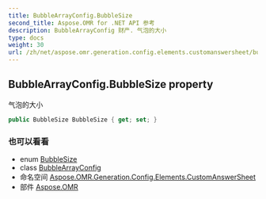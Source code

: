```yaml
---
title: BubbleArrayConfig.BubbleSize
second_title: Aspose.OMR for .NET API 参考
description: BubbleArrayConfig 财产. 气泡的大小
type: docs
weight: 30
url: /zh/net/aspose.omr.generation.config.elements.customanswersheet/bubblearrayconfig/bubblesize/
---
```

## BubbleArrayConfig.BubbleSize property

气泡的大小

```csharp
public BubbleSize BubbleSize { get; set; }
```

### 也可以看看

* enum [BubbleSize](../../../aspose.omr.generation/bubblesize/)
* class [BubbleArrayConfig](../)
* 命名空间 [Aspose.OMR.Generation.Config.Elements.CustomAnswerSheet](../../bubblearrayconfig/)
* 部件 [Aspose.OMR](../../../)


